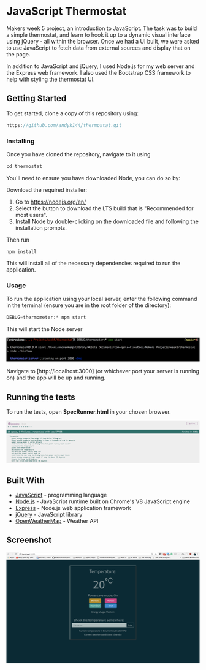 # JavaScript Thermostat

Makers week 5 project, an introduction to JavaScript. The task was to build a simple thermostat, and learn to hook it up to a dynamic visual interface using jQuery - all within the browser. Once we had a UI built, we were asked to use JavaScript to fetch data from external sources and display that on the page.

In addition to JavaScript and jQuery, I used Node.js for my web server and the Express web framework. I also used the Bootstrap CSS framework to help with styling the thermostat UI.  


## Getting Started

To get started, clone a copy of this repository using:

```JavaScript
https://github.com/andyk144/thermostat.git
```

### Installing

Once you have cloned the repository, navigate to it using

```JavaScript
cd thermostat
```

You'll need to ensure you have downloaded Node, you can do so by:

Download the required installer:
1. Go to https://nodejs.org/en/
2. Select the button to download the LTS build that is "Recommended for most users".
3. Install Node by double-clicking on the downloaded file and following the installation prompts.

Then run
```
npm install
```
This will install all of the necessary dependencies required to run the application.

### Usage

To run the application using your local server, enter the following command in the terminal (ensure you are in the root folder of the directory):

```JavaScript
DEBUG=thermometer:* npm start
```

This will start the Node server

![Alt test](/images/npm_install.png?raw=true "Node Server")

Navigate to [http://localhost:3000] (or whichever port your server is running on) and the app will be up and running.

## Running the tests

To run the tests, open **SpecRunner.html** in your chosen browser.

![Alt test](/images/tests.png?raw=true "Jasmine tests")  


## Built With

* [JavaScript](https://www.javascript.com/) - programming language
* [Node.js](https://nodejs.org/en/) - JavaScript runtime built on Chrome's V8 JavaScript engine
* [Express](https://expressjs.com/) - Node.js web application framework
* [jQuery](https://jquery.com/) - JavaScript library
* [OpenWeatherMap](https://openweathermap.org/) - Weather API


## Screenshot

![Alt test](/images/screenshot.png?raw=true "Thermostat Web Interface")
